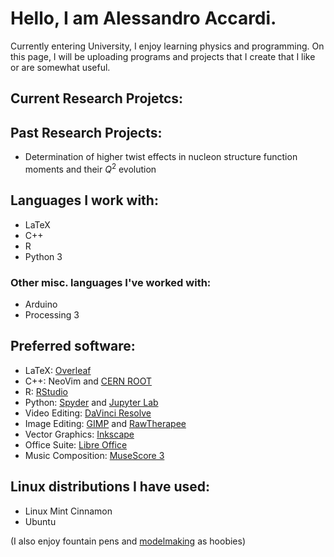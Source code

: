 # Hello, I am Alessandro Accardi.

Currently entering University, I enjoy learning physics and programming. On this page, I will be uploading programs and projects that I create that I like or are somewhat useful.

## Current Research Projetcs:

## Past Research Projects:
- Determination of higher twist effects in nucleon structure function moments and their $Q^2$ evolution

## Languages I work with:
- LaTeX
- C++
- R
- Python 3
### Other misc. languages I've worked with:
- Arduino
- Processing 3

## Preferred software:
- LaTeX: [Overleaf](https://www.overleaf.com/learn)
- C++: NeoVim and [CERN ROOT](https://root.cern/)
- R: [RStudio](https://posit.co/download/rstudio-desktop/)
- Python: [Spyder](spyder-ide.org) and [Jupyter Lab](https://blog.jupyter.org/jupyterlab-is-ready-for-users-5a6f039b8906)
- Video Editing: [DaVinci Resolve](https://www.blackmagicdesign.com/products/davinciresolve)
- Image Editing: [GIMP](https://www.gimp.org/) and [RawTherapee](https://www.rawtherapee.com/)
- Vector Graphics: [Inkscape](https://inkscape.org/)
- Office Suite: [Libre Office](https://www.libreoffice.org/)
- Music Composition: [MuseScore 3](https://musescore.org/en/3.0)

## Linux distributions I have used:
- Linux Mint Cinnamon
- Ubuntu

(I also enjoy fountain pens and [modelmaking](https://www.instagram.com/rougepilot/) as hoobies)

